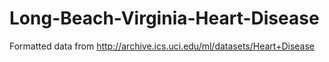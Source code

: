 # Long-Beach-Virginia-Heart-Disease
Formatted data from http://archive.ics.uci.edu/ml/datasets/Heart+Disease
